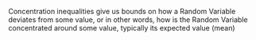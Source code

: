 Concentration inequalities give us bounds on how a Random Variable deviates from some value, or in other words, how is the Random Variable concentrated around some value, typically its expected value (mean)
